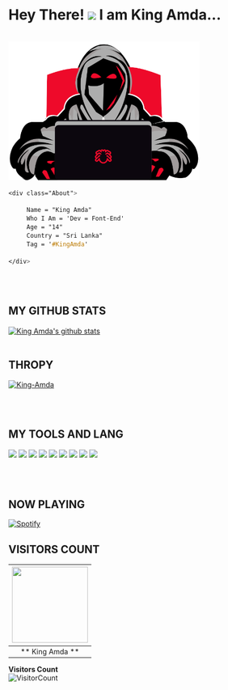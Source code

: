 # Hey There! <img src="https://i.pinimg.com/originals/01/63/6c/01636c5434cd0462086620c60fdfec16.gif" width="70px"> I am King Amda...
<br>
<img src="https://github.com/rixon-cochi/rixon-cochi/raw/main/IMG/Hack-This-SIte-Basic-9-ngr-5QXatUvRfM.gif" style="max-width:75%;">
<br>


```css
<div class="About">

     Name = "King Amda"
     Who I Am = 'Dev = Font-End'
     Age = "14"
     Country = "Sri Lanka"
     Tag = '#KingAmda'
     
</div>
     
```
<br>

## MY GITHUB STATS

 <a href="https://github.com/King-Amda/handle-path-oz">
    <img align="center" alt=" King Amda's github stats" src="https://github-readme-stats.vercel.app/api?username=King-Amda&show_icons=true&theme=midnight-purple" />
  </a>
<br>
<br>
  
## THROPY
<p> <a href="https://github.com/King-Amda"><img src="https://github-profile-trophy.vercel.app/?username=King-Amda&no-bg=true" alt="King-Amda" /></a> </p>

<br><br>



## MY TOOLS AND LANG

<p align ="left">
<a href="https://aws.amazon.com" target="_blank"><img src="https://img.icons8.com/color/48/000000/amazon-web-services.png"/></a>
<a href="https://cloud.google.com" target="_blank"><img src="https://img.icons8.com/fluency/48/000000/google-cloud.png"/></a>
<a href="https://heroku.com" target="_blank"><img src="https://img.icons8.com/color/48/000000/heroku.png"/></a>
<a href="https://www.linux.org" target="_blank"><img src="https://img.icons8.com/color/48/000000/linux--v1.png"/></a>
<a href="https://www.mongodb.com" target="_blank"><img src="https://img.icons8.com/color/48/000000/mongodb.png"/></a>
<a href="https://www.python.org" target="_blank"><img src="https://img.icons8.com/color/48/000000/python--v1.png"/></a>
<a href="https://redis.io" target="_blank"><img src="https://img.icons8.com/color/48/000000/redis.png"/></a>
<a href="https://www.w3.org/html" target="_blank"><img src="https://img.icons8.com/color/48/000000/html--v1.png"/></a>
<a href="https://www.w3.org/html" target="_blank"><img src="https://img.icons8.com/color/48/000000/github.png"/></a>

<br><br>                                                           
## NOW PLAYING
[![Spotify](https://novatorem.vercel.app/api/spotify)](https://spotify.com/)
     


     

## VISITORS COUNT

<!-- Your badges
You can use the website to generate badges: https://shields.io/
-->
| <a href="https://github.com/King-Amda"><img src="https://telegra.ph/file/0ee669c1d3e0120424822.jpg" width="150px" height="150px" /></a> |
|:---------------------------------------------------------------------------------------------------------------------------------------: |
|       ** King Amda **

                                                             
                                                              
 **Visitors Count**  
![VisitorCount](https://profile-counter.glitch.me/{King-Amda}/count.svg) 
                                                             
 
      
